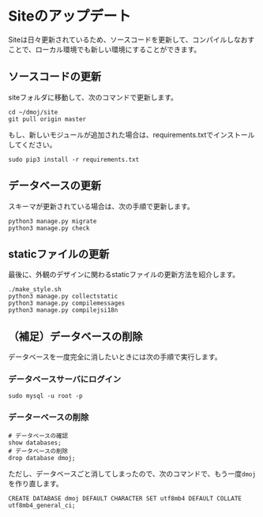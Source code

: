 # Siteのアップデート
Siteは日々更新されているため、ソースコードを更新して、コンパイルしなおすことで、ローカル環境でも新しい環境にすることができます。
## ソースコードの更新
siteフォルダに移動して、次のコマンドで更新します。
```
cd ~/dmoj/site
git pull origin master
```
もし、新しいモジュールが追加された場合は、requirements.txtでインストールしてください。
```
sudo pip3 install -r requirements.txt
```
## データベースの更新
スキーマが更新されている場合は、次の手順で更新します。
```
python3 manage.py migrate
python3 manage.py check
```

## staticファイルの更新
最後に、外観のデザインに関わるstaticファイルの更新方法を紹介します。
```
./make_style.sh
python3 manage.py collectstatic
python3 manage.py compilemessages
python3 manage.py compilejsi18n
```

## （補足）データベースの削除
データベースを一度完全に消したいときには次の手順で実行します。
### データベースサーバにログイン
```
sudo mysql -u root -p
```
### データーベースの削除
```
# データベースの確認
show databases;
# データベースの削除
drop database dmoj;
```
ただし、データベースごと消してしまったので、次のコマンドで、もう一度`dmoj`を作り直します。
```
CREATE DATABASE dmoj DEFAULT CHARACTER SET utf8mb4 DEFAULT COLLATE utf8mb4_general_ci;
```
